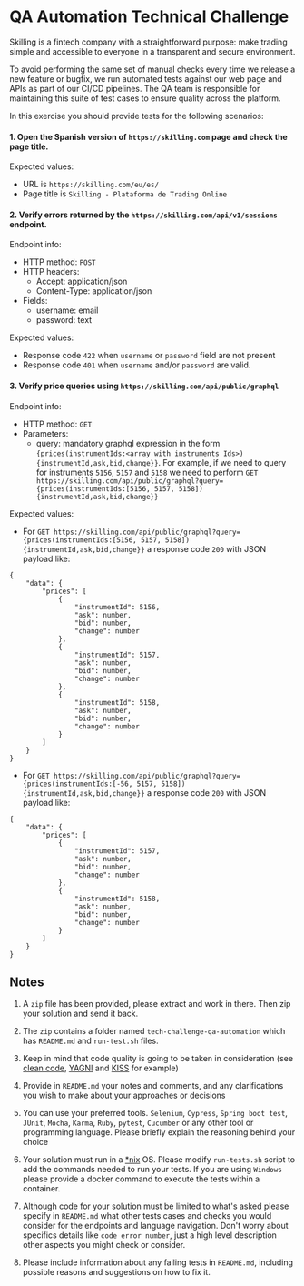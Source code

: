 # QA Automation Technical Challenge

Skilling is a fintech company with a straightforward purpose: make trading simple and accessible to everyone in a transparent and secure environment.

To avoid performing the same set of manual checks every time we release a new feature or bugfix, we run automated tests against our web page and APIs as part of our CI/CD pipelines. The QA team is responsible for maintaining this suite of test cases to ensure quality across the platform.

In this exercise you should provide tests for the following scenarios:

#### 1. Open the Spanish version of `https://skilling.com` page and check the page title.

Expected values:

- URL is `https://skilling.com/eu/es/`
- Page title is `Skilling - Plataforma de Trading Online`

#### 2. Verify errors returned by the `https://skilling.com/api/v1/sessions` endpoint.

Endpoint info:

- HTTP method: `POST`
- HTTP headers:
  - Accept: application/json
  - Content-Type: application/json
- Fields:
  - username: email
  - password: text

Expected values:

- Response code `422` when `username` or `password` field are not present
- Response code `401` when `username` and/or `password` are valid.

#### 3. Verify price queries using `https://skilling.com/api/public/graphql`

Endpoint info:

- HTTP method: `GET`
- Parameters:
  - query: mandatory graphql expression in the form `{prices(instrumentIds:<array with instruments Ids>){instrumentId,ask,bid,change}}`. For example, if we need to query for instruments `5156`, `5157` and `5158` we need to perform `GET https://skilling.com/api/public/graphql?query={prices(instrumentIds:[5156, 5157, 5158]){instrumentId,ask,bid,change}}`

Expected values:

- For `GET https://skilling.com/api/public/graphql?query={prices(instrumentIds:[5156, 5157, 5158]){instrumentId,ask,bid,change}}` a response code `200` with JSON payload like:
```
{
    "data": {
        "prices": [
            {
                "instrumentId": 5156,
                "ask": number,
                "bid": number,
                "change": number
            },
            {
                "instrumentId": 5157,
                "ask": number,
                "bid": number,
                "change": number
            },
            {
                "instrumentId": 5158,
                "ask": number,
                "bid": number,
                "change": number
            }
        ]
    }
}
```
- For `GET https://skilling.com/api/public/graphql?query={prices(instrumentIds:[-56, 5157, 5158]){instrumentId,ask,bid,change}}` a response code `200` with JSON payload like:
```
{
    "data": {
        "prices": [
            {
                "instrumentId": 5157,
                "ask": number,
                "bid": number,
                "change": number
            },
            {
                "instrumentId": 5158,
                "ask": number,
                "bid": number,
                "change": number
            }
        ]
    }
}
```

## Notes

1. A `zip` file has been provided, please extract and work in there. Then zip your solution and send it back.

1. The `zip` contains a folder named `tech-challenge-qa-automation` which has `README.md` and `run-test.sh` files.

1. Keep in mind that code quality is going to be taken in consideration (see [clean code](https://gist.github.com/wojteklu/73c6914cc446146b8b533c0988cf8d29), [YAGNI](https://en.wikipedia.org/wiki/You_aren%27t_gonna_need_it) and [KISS](https://en.wikipedia.org/wiki/KISS_principle) for example)

1. Provide in `README.md` your notes and comments, and any clarifications you wish to make about your approaches or decisions

1. You can use your preferred tools. `Selenium`, `Cypress`, `Spring boot test`, `JUnit`, `Mocha`, `Karma`, `Ruby`, `pytest`, `Cucumber` or any other tool or programming language. Please briefly explain the reasoning behind your choice

1. Your solution must run in a [*nix](https://en.wikipedia.org/wiki/Unix-like) OS. Please modify `run-tests.sh` script to add the commands needed to run your tests. If you are using `Windows` please provide a docker command to execute the tests within a container.

1. Although code for your solution must be limited to what's asked please specify in `README.md` what other tests cases and checks you would consider for the endpoints and language navigation. Don't worry about specifics details like `code error number`, just a high level description other aspects you might check or consider.

1. Please include information about any failing tests in `README.md`, including possible reasons and suggestions on how to fix it.
